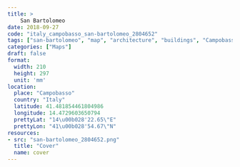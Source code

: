 ```yaml
---
title: > 
    San Bartolomeo
date: 2018-09-27
code: "italy_campobasso_san-bartolomeo_2804652"
tags: ["san-bartolomeo", "map", "architecture", "buildings", "Campobasso", "Italy"]
categories: ["Maps"]
draft: false
format:
  width: 210
  height: 297
  unit: 'mm'
location:
  place: "Campobasso"
  country: "Italy"
  latitude: 41.481854461804986
  longitude: 14.4729603650794
  prettyLat: "14\u00b028'22.65\"E"
  prettyLon: "41\u00b028'54.67\"N"
resources:
- src: "san-bartolomeo_2804652.png"
  title: "Cover"
  name: cover
---
```

